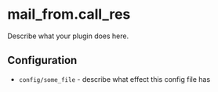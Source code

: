 mail_from.call_res
========

Describe what your plugin does here.

Configuration
-------------

* `config/some_file` - describe what effect this config file has
